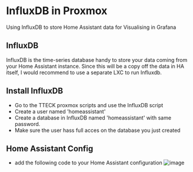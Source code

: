 # InfluxDB in Proxmox
Using InfluxDB to store Home Assistant data for Visualising in Grafana

## InfluxDB
InfluxDB is the time-series database handy to store your data coming from your Home Assistant instance. 
Since this will be a copy off the data in HA itself, I would recommend to use a separate LXC to run Influxdb.

## Install InfluxDB
- Go to the TTECK proxmox scripts and use the InfluxDB script
- Create a user named 'homeassistant'
- Create a database in InfluxDB named 'homeassistant' with same password.
- Make sure the user hass full acces on the database you just created

## Home Assistant Config
- add the following code to your Home Assistant configuration
![image](https://user-images.githubusercontent.com/100353268/212092139-3077a55d-8f1a-470f-97cb-85847027ffc1.png)
